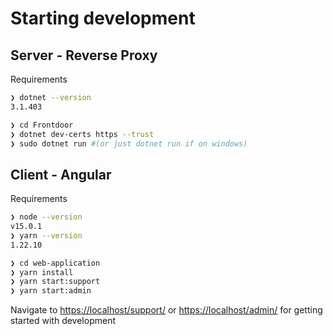 # Starting development

## Server - Reverse Proxy

Requirements

```bash
❯ dotnet --version
3.1.403
```

```bash
❯ cd Frontdoor
❯ dotnet dev-certs https --trust
❯ sudo dotnet run #(or just dotnet run if on windows)
```

## Client - Angular

Requirements

```bash
❯ node --version
v15.0.1
❯ yarn --version
1.22.10
```

```bash
❯ cd web-application
❯ yarn install
❯ yarn start:support
❯ yarn start:admin
```

Navigate to [https://localhost/support/](https://localhost/support/) or [https://localhost/admin/](https://localhost/admin/) for getting started with development
